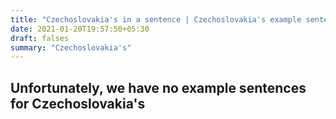 ```yaml
---
title: "Czechoslovakia's in a sentence | Czechoslovakia's example sentences"
date: 2021-01-20T19:57:50+05:30
draft: falses
summary: "Czechoslovakia's"
---
```

## Unfortunately, we have no example sentences for Czechoslovakia's                 
